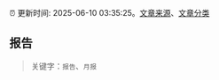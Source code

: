 :alarm_clock: 更新时间: 2025-06-10 03:35:25。[文章来源](/README.md)、[文章分类](/TAGS.md)

## 报告


> 关键字：`报告`、`月报`



